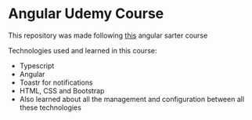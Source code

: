 # Angular Udemy Course

This repository was made following [this](https://www.udemy.com/course/crud-productos-stack-mean/) angular sarter course

Technologies used and learned in this course:

* Typescript
* Angular
* Toastr for notifications
* HTML, CSS and Bootstrap
* Also learned about all the management and configuration between all these technologies